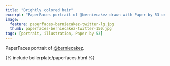 ```yaml
---
title: "Brightly colored hair"
excerpt: "PaperFaces portrait of @berniecakez drawn with Paper by 53 on an iPad."
image: 
  feature: paperfaces-berniecakez-twitter-lg.jpg
  thumb: paperfaces-berniecakez-twitter-150.jpg
tags: [portrait, illustration, Paper by 53]
---
```


PaperFaces portrait of [@berniecakez](http://twitter.com/berniecakez).

{% include boilerplate/paperfaces.html %}
